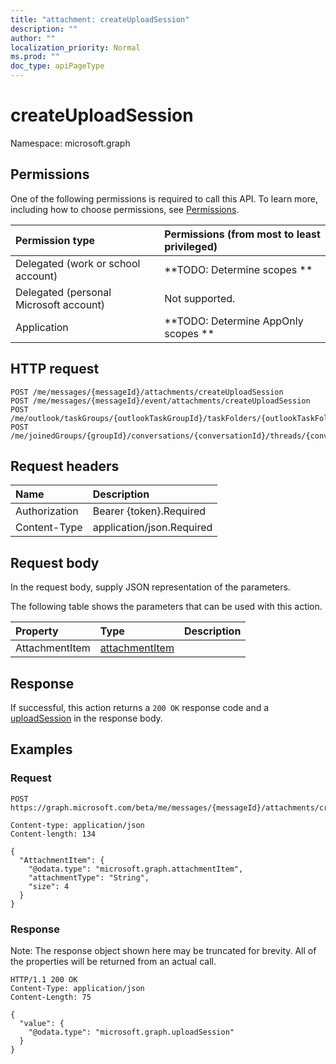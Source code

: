 ```yaml
---
title: "attachment: createUploadSession"
description: ""
author: ""
localization_priority: Normal
ms.prod: ""
doc_type: apiPageType
---
```


# createUploadSession

Namespace: microsoft.graph



## Permissions
One of the following permissions is required to call this API. To learn more, including how to choose permissions, see [Permissions](/concepts/permissions-reference.md).

|Permission type|Permissions (from most to least privileged)|
|:---|:---|
|Delegated (work or school account)|**TODO: Determine scopes **|
|Delegated (personal Microsoft account)|Not supported.|
|Application|**TODO: Determine AppOnly scopes **|

## HTTP request
<!-- {
  "blockType": "ignored"
}
-->
``` http
POST /me/messages/{messageId}/attachments/createUploadSession
POST /me/messages/{messageId}/event/attachments/createUploadSession
POST /me/outlook/taskGroups/{outlookTaskGroupId}/taskFolders/{outlookTaskFolderId}/tasks/{outlookTaskId}/attachments/createUploadSession
POST /me/joinedGroups/{groupId}/conversations/{conversationId}/threads/{conversationThreadId}/posts/{postId}/attachments/createUploadSession
```

## Request headers
|Name|Description|
|:---|:---|
|Authorization|Bearer {token}.Required|
|Content-Type|application/json.Required|

## Request body
In the request body, supply JSON representation of the parameters.

The following table shows the parameters that can be used with this action.

|Property|Type|Description|
|:---|:---|:---|
|AttachmentItem|[attachmentItem](../resources/attachmentitem.md)||



## Response
If successful, this action returns a `200 OK` response code and a [uploadSession](../resources/uploadsession.md) in the response body.

## Examples

### Request
<!-- {
  "blockType": "request",
  "name": "attachment_createuploadsession"
}
-->
``` http
POST https://graph.microsoft.com/beta/me/messages/{messageId}/attachments/createUploadSession

Content-type: application/json
Content-length: 134

{
  "AttachmentItem": {
    "@odata.type": "microsoft.graph.attachmentItem",
    "attachmentType": "String",
    "size": 4
  }
}
```

### Response
Note: The response object shown here may be truncated for brevity. All of the properties will be returned from an actual call.
<!-- {
  "blockType": "response",
  "truncated": true,
  "@odata.type": "microsoft.graph.uploadsession"
}
-->
``` http
HTTP/1.1 200 OK
Content-Type: application/json
Content-Length: 75

{
  "value": {
    "@odata.type": "microsoft.graph.uploadSession"
  }
}
```


